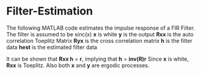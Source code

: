 # Filter-Estimation
The following MATLAB code estimates the impulse response of a FIR Filter.
The filter is assumed to be sinc(x)
**x** is white
**y** is the output
**Rxx** is the auto correlation Toeplitz Matrix
**Ryx** is the cross correlation matrix
**h** is the filter data
**hest** is the estimated filter data

It can be shown that **Rxx h** = **r**, implying that **h** = **inv(R)r**
Since **x** is white, **Rxx** is Toeplitz.
Also both **x** and **y** are ergodic processes.
